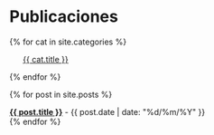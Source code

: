 # Publicaciones

{% for cat in site.categories %}
<ul>
    <a href="{{ post.url }}">
        {{ cat.title }}
    </a>
</ul>
{% endfor %}

{% for post in site.posts %}
  <article>
    <b><a href="{{ post.url }}">{{ post.title }}</a></b> - 
    <time datetime="{{ post.date | date: "%Y-%m-%d" }}">{{ post.date | date: "%d/%m/%Y" }}</time>
  </article>
{% endfor %}
